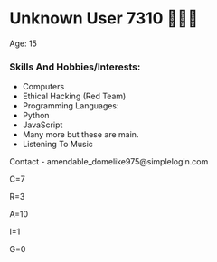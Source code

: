   <div>
    <div>
      <div>
        <div>
          <h1>Unknown User 7310 👨🏻‍💻</h1>
          <p>Age: 15</p>
          <h3>Skills And Hobbies/Interests:</h3>
          <ul>
            <li>
 Computers</li>
            <li>Ethical Hacking (Red Team)</li>
            <li>
 Programming Languages: </li>
            <li>Python</li>
            <li>JavaScript</li>
            <li>Many more but these are main.</li>
            <li>
 Listening To Music</li>
          </ul>
          <p>
 Contact - amendable_domelike975@simplelogin.com
          
C=7

R=3

A=10

I=1

G=0
          </p>
        </div>
      </div>
    </div>
  </div>
</body>
